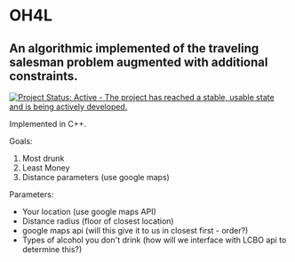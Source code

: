 # OH4L
An algorithmic implemented of the traveling salesman problem augmented with additional constraints. 
---

[![Project Status: Active - The project has reached a stable, usable state and is being actively developed.](http://www.repostatus.org/badges/0.1.0/active.svg)](http://www.repostatus.org/#active)

Implemented in C++.

Goals:

1. Most drunk
2. Least Money
3. Distance parameters (use google maps)


Parameters:

*  Your location (use google maps API)
*  Distance radius (floor of closest location)
*  google maps api (will this give it to us in closest first - order?)
*  Types of alcohol you don't drink (how will we interface with LCBO api to determine this?)

